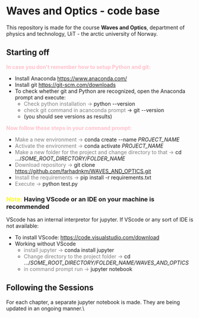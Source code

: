 # Waves and Optics - code base
This repository is made for the course <b>Waves and Optics</b>, department of physics and technology, UiT - the arctic university of Norway.

## Starting off

<span style="color:pink"><b>In case you don't remember how to setup Python and git:</b></span> 
* Install Anaconda https://www.anaconda.com/
* Install git https://git-scm.com/downloads
* To check whether git and Python are recognized, open the Anaconda prompt and execute:
    - <span style="color:gray">Check python installation -></span> python --version
    - <span style="color:gray">check git command in acanconda prompt</span> -> git --version
    - (you should see versions as results)

<span style="color:pink"><b>Now follow these steps in your command prompt:</b></span> 
* <span style="color:gray">Make a new environment -></span> conda create --name <i>PROJECT_NAME</i>
* <span style="color:gray">Activate the environment -></span> conda activate <i>PROJECT_NAME</i>
* <span style="color:gray">Make a new folder for the project and change directory to that -></span> cd .../<i>SOME_ROOT_DIRECTORY/FOLDER_NAME</i>
* <span style="color:gray">Download repository -></span> git clone https://github.com/farhadnkm/WAVES_AND_OPTICS.git</i>
* <span style="color:gray">Install the requirements -></span> pip install -r requirements.txt</i>
* <span style="color:gray">Execute -></span> python test.py

### <span style="color:yellow">Note:</span> Having VScode or an IDE on your machine is recommended

VScode has an internal interpretor for jupyter.
If VScode or any sort of IDE is not available:
* To install VScode: https://code.visualstudio.com/download
* Working without VScode
    - <span style="color:gray">install jupyter -></span> conda install jupyter
    - <span style="color:gray">Change directory to the project folder -></span> cd .../<i>SOME_ROOT_DIRECTORY/FOLDER_NAME/WAVES_AND_OPTICS</i>
    - <span style="color:gray">in command prompt run -></span> jupyter notebook

## Following the Sessions
For each chapter, a separate jupyter notebook is made. They are being updated in an ongoing manner.\
